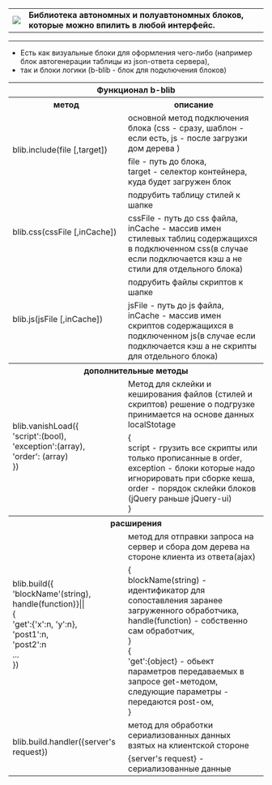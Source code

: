 <table border=0>
    <tr>
        <td>
            <a href="http://blib.xe0.ru" target="_blanck" style="text-decoration:none;">
               <img src="http://blib.xe0.ru/index_logo.png" />
            </a>
        </td>
        <td>
            <strong>
                Библиотека автономных и полуавтономных блоков, которые можно впилить в любой интерфейс.
            </strong>
        </td>
    </tr>
</table>
<hr />

<ul>
    <li>Есть как визуальные блоки для оформления чего-либо (например блок автогенерации таблицы из json-ответа сервера),</li>
    <li>так и блоки логики (b-blib - блок для подключения блоков)</li>
</ul>

<table>
    <tr>
        <th colspan="2">Функционал b-blib</th>
    </tr>
    <tr>
        <th>метод</th>
        <th>описание</th>
    </tr>
    <tr>
        <td rowspan="2">blib.include(file [,target])</td>
        <td>основной метод подключения блока (css - сразу, шаблон - если есть, js - после загрузки дом дерева )</td>
    </tr>
    <tr>
        <td>
            file - путь до блока,<br />
            target - селектор контейнера, куда будет загружен блок
        </td>
    </tr>
    <tr>
        <td rowspan="2">blib.css(cssFile [,inCache])</td>
        <td>подрубить таблицу стилей к шапке</td>
    </tr>
    <tr>
        <td>
            cssFile - путь до css файла,<br />
            inCache - массив имен стилевых таблиц содержащихся в подключенном css(в случае если подключается кэш а не стили для отдельного блока)
        </td>
    </tr>
    <tr>
        <td rowspan="2">blib.js(jsFile [,inCache])</td>
        <td>подрубить файлы скриптов к шапке</td>
    </tr>
    <tr>
        <td>
            jsFile - путь до js файла,<br />
            inCache - массив имен скриптов содержащихся в подключенном js(в случае если подключается кэш а не скрипты для отдельного блока)
        </td>
    </tr>
    <tr><th colspan="2">дополнительные методы</th></tr>
    <tr></tr>
    <tr>
		<td rowspan="2">blib.vanishLoad({<br />'script':(bool),<br />'exception':(array),<br />'order': (array)<br />})</td>
		<td>
			Метод для склейки и кеширования файлов (стилей и скриптов) решение о подгрузке принимается на основе данных localStotage
		</td>
    </tr>
    <tr>
       <td>
        	{<br />
		 script - грузить все скрипты или только прописанные в order,<br />
		 exception - блоки которые надо игнорировать при сборке кеша,<br />
		 order - порядок склейки блоков (jQuery раньше jQuery-ui)<br />
		}
       </td>
    </tr>
    <tr><th colspan="2">расширения</th></tr>
    <tr>
        <td rowspan="2">blib.build({<br />'blockName'(string), <br />handle(function)}||<br />{<br />'get':{'x':n, 'y':n},<br /> 'post1':n,<br /> 'post2':n <br />...<br />})</td>
        <td>метод для отправки запроса на сервер и сбора дом дерева на стороне клиента из ответа(ajax)</td>
    </tr>
    <tr>
        <td>
	    	{<br />
		 blockName(string) - идентификатор для сопоставления заранее загруженного обработчика,<br />
		 handle(function) - собственно сам обработчик,<br />
		}<br />
		{<br />
		 'get':{object} - обьект параметров передаваемых в запросе get-методом,<br />
		 следующие параметры - передаются post-ом,<br />
		}
        </td>
    </tr>
    <tr>
        <td rowspan="2">blib.build.handler({server's request})</td>
        <td>метод для обработки сериализованных данных взятых на клиентской стороне</td>
    </tr>
    <tr>
        <td>
	    	{server's request} - сериализованные данные
        </td>
    </tr>
</table>
